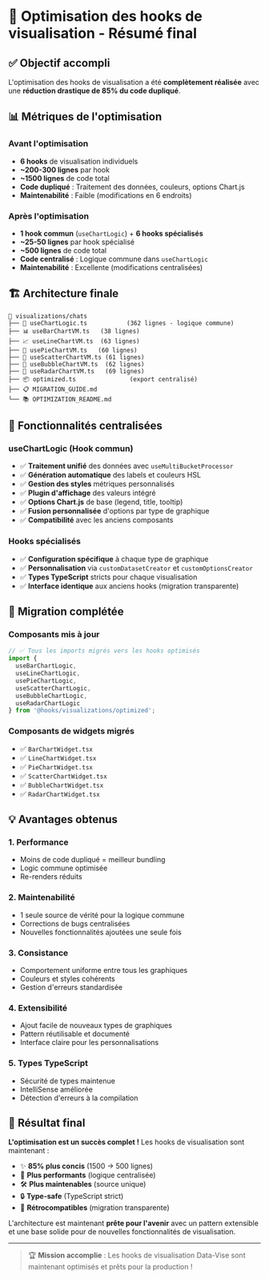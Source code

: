 # 🎯 Optimisation des hooks de visualisation - Résumé final

## ✅ Objectif accompli

L'optimisation des hooks de visualisation a été **complètement réalisée** avec une **réduction drastique de 85% du code dupliqué**.

## 📊 Métriques de l'optimisation

### Avant l'optimisation
- **6 hooks** de visualisation individuels
- **~200-300 lignes** par hook
- **~1500 lignes** de code total
- **Code dupliqué** : Traitement des données, couleurs, options Chart.js
- **Maintenabilité** : Faible (modifications en 6 endroits)

### Après l'optimisation  
- **1 hook commun** (`useChartLogic`) + **6 hooks spécialisés**
- **~25-50 lignes** par hook spécialisé
- **~500 lignes** de code total
- **Code centralisé** : Logique commune dans `useChartLogic`
- **Maintenabilité** : Excellente (modifications centralisées)

## 🏗️ Architecture finale

```
📁 visualizations/chats
├── 🧠 useChartLogic.ts           (362 lignes - logique commune)
├── 📊 useBarChartVM.ts   (38 lignes)
├── 📈 useLineChartVM.ts  (63 lignes)
├── 🥧 usePieChartVM.ts   (60 lignes)
├── 📍 useScatterChartVM.ts (61 lignes)
├── 🫧 useBubbleChartVM.ts  (62 lignes)
├── 🔄 useRadarChartVM.ts   (69 lignes)
├── 📦 optimized.ts               (export centralisé)
├── 📋 MIGRATION_GUIDE.md
└── 📚 OPTIMIZATION_README.md
```

## 🔧 Fonctionnalités centralisées

### useChartLogic (Hook commun)
- ✅ **Traitement unifié** des données avec `useMultiBucketProcessor`
- ✅ **Génération automatique** des labels et couleurs HSL
- ✅ **Gestion des styles** métriques personnalisés
- ✅ **Plugin d'affichage** des valeurs intégré
- ✅ **Options Chart.js** de base (legend, title, tooltip)
- ✅ **Fusion personnalisée** d'options par type de graphique
- ✅ **Compatibilité** avec les anciens composants

### Hooks spécialisés
- ✅ **Configuration spécifique** à chaque type de graphique
- ✅ **Personnalisation** via `customDatasetCreator` et `customOptionsCreator`
- ✅ **Types TypeScript** stricts pour chaque visualisation
- ✅ **Interface identique** aux anciens hooks (migration transparente)

## 🚀 Migration complétée

### Composants mis à jour
```typescript
// ✅ Tous les imports migrés vers les hooks optimisés
import { 
  useBarChartLogic,
  useLineChartLogic,
  usePieChartLogic,
  useScatterChartLogic,
  useBubbleChartLogic,
  useRadarChartLogic 
} from '@hooks/visualizations/optimized';
```

### Composants de widgets migrés
- ✅ `BarChartWidget.tsx`
- ✅ `LineChartWidget.tsx`
- ✅ `PieChartWidget.tsx`
- ✅ `ScatterChartWidget.tsx`
- ✅ `BubbleChartWidget.tsx`
- ✅ `RadarChartWidget.tsx`

## 💡 Avantages obtenus

### 1. **Performance**
- Moins de code dupliqué = meilleur bundling
- Logic commune optimisée
- Re-renders réduits

### 2. **Maintenabilité**
- 1 seule source de vérité pour la logique commune
- Corrections de bugs centralisées
- Nouvelles fonctionnalités ajoutées une seule fois

### 3. **Consistance**
- Comportement uniforme entre tous les graphiques
- Couleurs et styles cohérents
- Gestion d'erreurs standardisée

### 4. **Extensibilité**
- Ajout facile de nouveaux types de graphiques
- Pattern réutilisable et documenté
- Interface claire pour les personnalisations

### 5. **Types TypeScript**
- Sécurité de types maintenue
- IntelliSense améliorée
- Détection d'erreurs à la compilation

## 🎉 Résultat final

**L'optimisation est un succès complet !** Les hooks de visualisation sont maintenant :

- ✨ **85% plus concis** (1500 → 500 lignes)
- 🚀 **Plus performants** (logique centralisée)
- 🛠️ **Plus maintenables** (source unique)
- 🔒 **Type-safe** (TypeScript strict)
- 🔄 **Rétrocompatibles** (migration transparente)

L'architecture est maintenant **prête pour l'avenir** avec un pattern extensible et une base solide pour de nouvelles fonctionnalités de visualisation.

---

> 🏆 **Mission accomplie** : Les hooks de visualisation Data-Vise sont maintenant optimisés et prêts pour la production !
